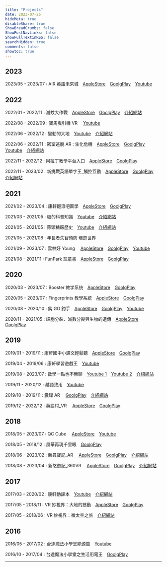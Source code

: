 ```yaml
---
title: "Projects"
date: 2023-07-25
hideMeta: true
disableShare: true
ShowBreadCrumbs: false
ShowPostNavLinks: false
ShowFullTextinRSS: false
searchHidden: true
comments: false
showtoc: true
---
```


## 2023

2023/05 - 2023/07
: AIR 英語未來城　[AppleStore](https://apps.apple.com/us/app/air-英語未來城/id6450970647)　[GoolgPlay](https://play.google.com/store/apps/details?id=com.YunDongEducation.AirEnglishFutureCity)　[Youtube](https://youtu.be/__rgNu0EP08)

## 2022

2022/01 - 2022/11
: 滅蚊大作戰　[AppleStore](https://apps.apple.com/us/app/滅蚊大作戰-endofthemosquito/id1179197223)　[GoolgPlay](https://play.google.com/store/apps/details?id=com.JTQC.EndOfTheMosquito)　[介紹網站](https://jt-qc.com/product-pages?p_id=34)

2022/08 - 2022/09
: 寶馬曳引機 VR 　[Youtube](https://www.youtube.com/watch?v=JwodlwHqAhU)

2022/06 - 2022/12
: 變動的大地　[Youtube](https://www.youtube.com/watch?v=pWr71RNmNHE)　[介紹網站](https://moevrar.tku.edu.tw/material_detail.cshtml?id=145)

2022/06 - 2022/11
: 密室逃脫 AR : 生化危機　[AppleStore](https://apps.apple.com/cn/app/密室逃脫ar-生化危機/id1471088520)　[GoolgPlay](https://play.google.com/store/apps/details?id=com.JTQC.BioCrisis)　[Youtube]()　[介紹網站](https://jt-qc.com/product-pages?p_id=35)

2022/11 - 2022/12
: 阿拉丁教學平台入口　[AppleStore](https://apps.apple.com/gr/app/阿拉丁-xr教學平台入口/id1475224492)　[GoolgPlay](https://play.google.com/store/apps/details?id=com.GTOrganization.newXRPlatfomMkII)

2022/11 - 2023/02
: 新挑戰英語單字王\_觸控互動　[AppleStore](https://apps.apple.com/tw/app/新挑戰英語單字王-觸控互動/id1474197892)　[GoolgPlay](https://play.google.com/store/apps/details?id=com.GTOrganization.engchallenge)　[介紹網站](https://jt-qc.com/works-pages?w_id=31)

## 2021

2021/02 - 2023/04
: 康軒翻滾吧圖學　[AppleStore](https://apps.apple.com/tw/app/康軒翻滾吧圖學/id1474588832)　[GoolgPlay](https://play.google.com/store/apps/details?id=tw.com.knsh.GC8EE18F5824146BD9EF93B8768FBF733)

2021/03 - 2021/05
: 糖的科普知識　[Youtube](https://www.youtube.com/watch?v=inlLMzOoc60)　[介紹網站](https://rhs.boch.gov.tw/rhs/plan_listview.aspx?pl=116)

2021/05 - 2021/05
: 蒜頭糖廠歷史　[Youtube](https://www.youtube.com/watch?v=Rhx6K21m1vQ)　[介紹網站](https://rhs.boch.gov.tw/rhs/plan_listview.aspx?pl=116)

2021/05 - 2021/08
: 年長者失智預防 環遊世界

2021/09 - 2023/07
: 雲林好 Young 　[AppleStore](https://apps.apple.com/al/app/雲林好-young-品德藏寶圖/id1605719988)　[GoolgPlay](https://play.google.com/store/apps/details?id=tw.gov.yunlin.charactertreasuremap)　[Youtube](https://youtu.be/e3VVoea3EBg)

2021/08 - 2021/11
: FunPark 玩童書　[AppleStore](https://apps.apple.com/tw/app/funpark-玩童書/id1534886979)　[GoolgPlay](https://play.google.com/store/apps/details?id=com.Company.FunPark)

## 2020

2020/03 - 2023/07
: Booster 教学系统　[AppleStore](https://apps.apple.com/tw/app/booster-教学系统/id1480475182)　[GoolgPlay](https://play.google.com/store/apps/details?id=com.Melody.TeachBooster)

2020/05 - 2023/07
: Fingerprints 教學系統　[AppleStore](https://apps.apple.com/tw/app/fingerprints-教學系統/id1383640936)　[GoolgPlay](https://play.google.com/store/apps/details?id=com.FingerPrints)

2020/08 - 2020/10
: 鈎 GO 釣手　[AppleStore](https://apps.apple.com/tw/app/鈎GO釣手/id1538385180)　[GoolgPlay](https://play.google.com/store/apps/details?id=tw.gov.pingtung.goodfish)　[Youtube](https://youtu.be/uPXzoWxgxoo)

2020/11 - 2021/05
: 細胞分裂、減數分裂與生物的遺傳　[AppleStore](https://apps.apple.com/us/app/細胞分裂-減數分裂與生物的遺傳/id1562301603)　[GoolgPlay](https://play.google.com/store/apps/details?id=com.csmu.biologicalinheritance)

## 2019

2019/01 - 2019/11
: 康軒國中小課文輕鬆聽　[AppleStore](https://apps.apple.com/tw/app/康軒國中小課文輕鬆聽/id1480191322)　[GoolgPlay](https://play.google.com/store/apps/details?id=tw.com.knsh.GE76CD7FEFDE74CA7A1ED6EC6D252D5D7)

2019/04 - 2019/06
: 康軒學習遊戲王　[Youtube](https://youtu.be/J4M59wBFR3U)

2019/08 - 2023/07
: 數學一點也不無聊　[Youtube 1](https://youtu.be/6swrBWThjtI)　[Youtube 2](https://youtu.be/9AZqCJJGFNw)　[介紹網站](https://jt-qc.com/works-pages?w_id=51)

2019/11 - 2020/12
: 越語致用　[Youtube](https://youtu.be/crGavyM_Cjs)

2019/10 - 2019/11
: 震銲 AR 　[GoolgPlay](https://play.google.com/store/apps/details?id=com.wda.gov.JhenHanAR)　[介紹網站](https://jt-qc.com/works-pages?w_id=59)

2019/12 - 2022/12
: 英語村\_VR 　[AppleStore](https://apps.apple.com/gr/app/英語村-vr/id1474188352)　[GoolgPlay](https://play.google.com/store/apps/details?id=com.GTOrganization.newAviationCityVRapp)

## 2018

2018/05 - 2023/07
: QC Cube 　[AppleStore](https://apps.apple.com/tw/app/qc-cube/id1480811031)　[Youtube](https://youtu.be/uPXzoWxgxoo)

2018/05 - 2018/12
: 風華再現千里眼　[GoolgPlay](https://play.google.com/store/apps/details?id=com.ouorange.Fenghua)

2018/06 - 2023/02
: 新尋寶記\_AR 　[AppleStore](https://apps.apple.com/us/app/新尋寶記-ar/id1474197976)　[GoolgPlay](https://play.google.com/store/apps/details?id=com.GTOrganization.XRTreasureMap)　[介紹網站](https://jt-qc.com/works-pages?w_id=27)

2018/08 - 2023/04
: 新悠遊記\_360VR 　[AppleStore](https://apps.apple.com/tw/app/新悠遊記-360vr/id1474197874)　[GoolgPlay](https://play.google.com/store/apps/details?id=com.GTOrganization.XRTravels360)　[介紹網站](https://jt-qc.com/works-pages?w_id=28)

## 2017

2017/03 - 2020/02
: 康軒動課本　[Youtube](https://youtu.be/rr3BgsDc4BA)　[介紹網站](https://jt-qc.com/works-pages?w_id=30)

2017/05 - 2018/11
: VR 妙視界：大地的撼動　[AppleStore](https://apps.apple.com/us/app/vr妙視界-大地的撼動/id1247781943)　[GoolgPlay](https://play.google.com/store/apps/details?id=com.JTQC.VR0003)

2017/05 - 2018/06
: VR 妙視界：微太空之旅　[介紹網站](https://www.facebook.com/JTQCDE/posts/379486789313837/?paipv=0&eav=AfbMwPAYhGyCDqtOaD1t8b09DUPMKcgX17RyYcqf9cLKpjW0SmB3t__QNrWEfmnna_8&_rdr)

## 2016

2016/05 - 2017/02
: 台達魔法小學堂能源篇　[Youtube](https://youtu.be/PH2O5FLfrek)

2016/10 - 2017/04
: 台達魔法小學堂之生活用電王　[GoolgPlay](https://play.google.com/store/apps/details?id=com.Delta.ESSBD.powerAR)

---
